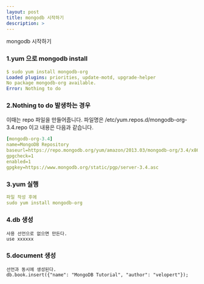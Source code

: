 ```yaml
---
layout: post
title: mongodb 시작하기
description: > 
---
```


mongodb 시작하기

### 1.yum 으로 mongodb install
~~~yml
$ sudo yum install mongodb-org
Loaded plugins: priorities, update-motd, upgrade-helper
No package mongodb-org available.
Error: Nothing to do
~~~

### 2.Nothing to do 발생하는 경우 

이때는 repo 파일을 만들어줍니다.
파일명은 /etc/yum.repos.d/mongodb-org-3.4.repo 이고 내용은 다음과 같습니다.

~~~yml
[mongodb-org-3.4]
name=MongoDB Repository
baseurl=https://repo.mongodb.org/yum/amazon/2013.03/mongodb-org/3.4/x86_64/
gpgcheck=1
enabled=1
gpgkey=https://www.mongodb.org/static/pgp/server-3.4.asc
~~~

### 3.yum 실행
~~~yml
파일 작성 후에 
sudo yum install mongodb-org
~~~


### 4.db 생성
~~~
사용 선언으로 없으면 만든다.
use xxxxxx
~~~


### 5.document 생성 
~~~
선언과 동시에 생성된다.
db.book.insert({"name": "MongoDB Tutorial", "author": "velopert"});
~~~
